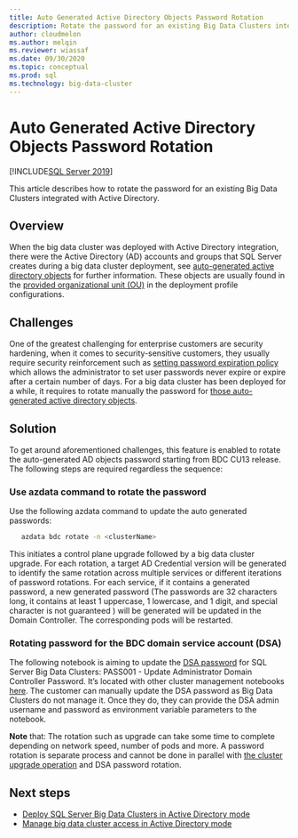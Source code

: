 ```yaml
---
title: Auto Generated Active Directory Objects Password Rotation
description: Rotate the password for an existing Big Data Clusters integrated with Active Directory
author: cloudmelon
ms.author: melqin
ms.reviewer: wiassaf
ms.date: 09/30/2020
ms.topic: conceptual
ms.prod: sql
ms.technology: big-data-cluster
---
```


# Auto Generated Active Directory Objects Password Rotation
[!INCLUDE[SQL Server 2019](../includes/applies-to-version/sqlserver2019.md)]

This article describes how to rotate the password for an existing Big Data Clusters integrated with Active Directory. 

## Overview

When the big data cluster was deployed with Active Directory integration, there were the Active Directory (AD) accounts and groups that SQL Server creates during a big data cluster deployment, see [auto-generated active directory objects](active-directory-objects.md) for further information. These objects are usually found in the [provided organizational unit (OU)](active-directory-prerequisites.md#create-an-ou) in the deployment profile configurations.  

## Challenges

One of the greatest challenging for enterprise customers are security hardening, when it comes to security-sensitive customers, they usually require security reinforcement such as [setting password expiration policy](/microsoft-365/admin/manage/set-password-expiration-policy) which allows the administrator to set user passwords never expire or expire after a certain number of days.  For a big data cluster has been deployed for a while, it requires to rotate manually the password for [those auto-generated active directory objects](active-directory-objects.md). 

## Solution

To get around aforementioned challenges, this feature is enabled to rotate the auto-generated AD objects password starting from BDC CU13 release.  The following steps are required regardless the sequence:  

### Use azdata command to rotate the password 

Use the following azdata command to update the auto generated passwords:  

```bash
   azdata bdc rotate -n <clusterName> 
   ```

This initiates a control plane upgrade followed by a big data cluster upgrade. For each rotation, a target AD Credential version will be generated to identify the same rotation across multiple services or different iterations of password rotations. For each service, if it contains a generated password, a new generated password (The passwords are 32 characters long, it contains at least 1 uppercase, 1 lowercase, and 1 digit,  and special character is not guaranteed ) will be generated will be updated in the Domain Controller. The corresponding pods will be restarted.  

### Rotating password for the BDC domain service account (DSA) 

The following notebook is aiming to update the [DSA password](active-directory-prerequisites.md#ad-account-for-bdc-domain-service-account) for SQL Server Big Data Clusters: PASS001 - Update Administrator Domain Controller Password. It’s located with other cluster management notebooks [here](cluster-manage-notebooks.md). The customer can manually update the DSA password as Big Data Clusters do not manage it. Once they do, they can provide the DSA admin username and password as environment variable parameters to the notebook. 

 
**Note** that:  The rotation such as upgrade can take some time to complete depending on network speed, number of pods and more. A password rotation is separate process and cannot be done in parallel with [the cluster upgrade operation](deployment-upgrade.md) and DSA password rotation.  

## Next steps

- [Deploy SQL Server Big Data Clusters in Active Directory mode](active-directory-deploy.md)
- [Manage big data cluster access in Active Directory mode](active-directory-objects.md)
